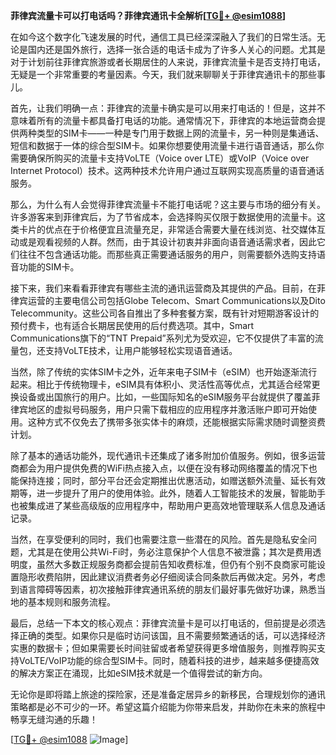 **菲律宾流量卡可以打电话吗？菲律宾通讯卡全解析[[TG💪+ @esim1088](https://t.me/s/esim1088)]**

在如今这个数字化飞速发展的时代，通信工具已经深深融入了我们的日常生活。无论是国内还是国外旅行，选择一张合适的电话卡成为了许多人关心的问题。尤其是对于计划前往菲律宾旅游或者长期居住的人来说，菲律宾流量卡是否支持打电话，无疑是一个非常重要的考量因素。今天，我们就来聊聊关于菲律宾通讯卡的那些事儿。

首先，让我们明确一点：菲律宾的流量卡确实是可以用来打电话的！但是，这并不意味着所有的流量卡都具备打电话的功能。通常情况下，菲律宾的本地运营商会提供两种类型的SIM卡——一种是专门用于数据上网的流量卡，另一种则是集通话、短信和数据于一体的综合型SIM卡。如果你想要使用流量卡进行语音通话，那么你需要确保所购买的流量卡支持VoLTE（Voice over LTE）或VoIP（Voice over Internet Protocol）技术。这两种技术允许用户通过互联网实现高质量的语音通话服务。

那么，为什么有人会觉得菲律宾流量卡不能打电话呢？这主要与市场的细分有关。许多游客来到菲律宾后，为了节省成本，会选择购买仅限于数据使用的流量卡。这类卡片的优点在于价格便宜且流量充足，非常适合需要大量在线浏览、社交媒体互动或是观看视频的人群。然而，由于其设计初衷并非面向语音通话需求者，因此它们往往不包含通话功能。而那些真正需要通话服务的用户，则需要额外选购支持语音功能的SIM卡。

接下来，我们来看看菲律宾有哪些主流的通讯运营商及其提供的产品。目前，在菲律宾运营的主要电信公司包括Globe Telecom、Smart Communications以及Dito Telecommunity。这些公司各自推出了多种套餐方案，既有针对短期游客设计的预付费卡，也有适合长期居民使用的后付费选项。其中，Smart Communications旗下的“TNT Prepaid”系列尤为受欢迎，它不仅提供了丰富的流量包，还支持VoLTE技术，让用户能够轻松实现语音通话。

当然，除了传统的实体SIM卡之外，近年来电子SIM卡（eSIM）也开始逐渐流行起来。相比于传统物理卡，eSIM具有体积小、灵活性高等优点，尤其适合经常更换设备或出国旅行的用户。比如，一些国际知名的eSIM服务平台就提供了覆盖菲律宾地区的虚拟号码服务，用户只需下载相应的应用程序并激活账户即可开始使用。这种方式不仅免去了携带多张实体卡的麻烦，还能根据实际需求随时调整资费计划。

除了基本的通话功能外，现代通讯卡还集成了诸多附加价值服务。例如，很多运营商都会为用户提供免费的WiFi热点接入点，以便在没有移动网络覆盖的情况下也能保持连接；同时，部分平台还会定期推出优惠活动，如赠送额外流量、延长有效期等，进一步提升了用户的使用体验。此外，随着人工智能技术的发展，智能助手也被集成进了某些高级版的应用程序中，帮助用户更高效地管理联系人信息及通话记录。

当然，在享受便利的同时，我们也需要注意一些潜在的风险。首先是隐私安全问题，尤其是在使用公共Wi-Fi时，务必注意保护个人信息不被泄露；其次是费用透明度，虽然大多数正规服务商都会提前告知收费标准，但仍有个别不良商家可能设置隐形收费陷阱，因此建议消费者务必仔细阅读合同条款后再做决定。另外，考虑到语言障碍等因素，初次接触菲律宾通讯系统的朋友们最好事先做好功课，熟悉当地的基本规则和服务流程。

最后，总结一下本文的核心观点：菲律宾流量卡是可以打电话的，但前提是必须选择正确的类型。如果你只是临时访问该国，且不需要频繁通话的话，可以选择经济实惠的数据卡；但如果需要长时间驻留或者希望获得更多增值服务，则推荐购买支持VoLTE/VoIP功能的综合型SIM卡。同时，随着科技的进步，越来越多便捷高效的解决方案正在涌现，比如eSIM技术就是一个值得尝试的新方向。

无论你是即将踏上旅途的探险家，还是准备定居异乡的新移民，合理规划你的通讯策略都是必不可少的一环。希望这篇介绍能为你带来启发，并助你在未来的旅程中畅享无缝沟通的乐趣！

[[TG💪+ @esim1088](https://t.me/s/esim1088) ![Image](https://i.postimg.cc/4NQfJmqS/Snipaste-2025-05-13-00-14-12.png)]